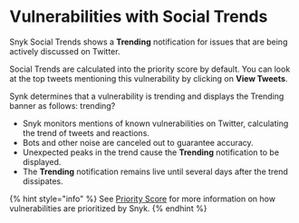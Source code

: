 # Vulnerabilities with Social Trends

Snyk Social Trends shows a **Trending** notification for issues that are being actively discussed on Twitter.

Social Trends are calculated into the priority score by default. You can look at the top tweets mentioning this vulnerability by clicking on **View Tweets**.

Synk determines that a vulnerability is trending and displays the Trending banner as follows: trending?

* Snyk monitors mentions of known vulnerabilities on Twitter, calculating the trend of tweets and reactions.
* Bots and other noise are canceled out to guarantee accuracy.
* Unexpected peaks in the trend cause the **Trending** notification to be displayed.
* The **Trending** notification remains live until several days after the trend dissipates.

{% hint style="info" %}
See [Priority Score](priority-score.md) for more information on how vulnerabilities are prioritized by Snyk.
{% endhint %}
